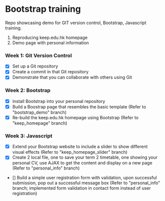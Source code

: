 # Bootstrap training

Repo showcasing demo for GIT version control, Bootstrap, Javascript training.
1. Reproducing keep.edu.hk homepage
2. Demo page with personal information

### Week 1: Git Version Control
- [x] Set up a Git repository
- [x] Create a commit in that Git repository
- [x] Demonstrate that you can collaborate with others using Git

### Week 2: Bootstrap
- [x] Install Bootstrap into your personal repository 
- [x] Build a Boostrap page that resembles the basic template (Refer to "bootstrap_demo" branch)
- [x] Re-build the keep.edu.hk homepage using Bootstrap (Refer to "keep_homepage" branch)

### Week 3: Javascript
- [x] Extend your Bootstrap website to include a slider to show different visual effects (Refer to "keep_homepage_slider" branch)
- [x] Create 2 local file, one to save your term 2 timetable, one showing your personal CV, use AJAX to get the content and display on a new page (Refer to "personal_info" branch)
- [] Build a simple user registration form with validation, upon successful submission, pop out a successful message box (Refer to "personal_info" branch; implemented form validation in contact form instead of user registration)

